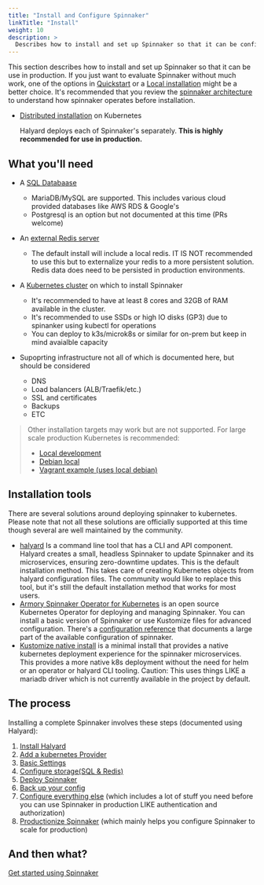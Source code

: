 ```yaml
---
title: "Install and Configure Spinnaker"
linkTitle: "Install"
weight: 10
description: >
  Describes how to install and set up Spinnaker so that it can be configured for use in production.
---
```


This section describes how to install and set up Spinnaker so that it can be use in production. If
you just want to evaluate Spinnaker without much work, one of the options in
[Quickstart](/docs/setup/quickstart/) or a [Local installation](/docs/setup/install/local/) might be
a better choice.  It's recommended that you review the  [spinnaker architecture](/docs/reference/architecture) 
to understand how spinnaker operates before installation.

* [Distributed installation](#distributed-installation) on Kubernetes

  Halyard deploys each of Spinnaker's 
  separately. __This is highly recommended for use in production.__


## What you'll need

* A [SQL Databaase](/docs/setup/install/storage/)
  * MariaDB/MySQL are supported.  This includes various cloud provided databases like AWS RDS & Google's 
  * Postgresql is an option but not documented at this time (PRs welcome)

* An [external Redis server](/docs/setup/install/redis/)
  * The default install will include a local redis.  IT IS NOT recommended to use this but to externalize your redis to a more persistent solution.  Redis data does need to be persisted in production environments.

* A [Kubernetes cluster](/docs/setup/install/providers/kubernetes-v2/) on which to install Spinnaker
  * It's recommended to have at least 8 cores and 32GB of RAM available in the cluster. 
  * It's recommended to use SSDs or high IO disks (GP3) due to spinanker using kubectl for operations
  * You can deploy to k3s/microk8s or similar for on-prem but keep in mind avaialble capacity

* Supoprting infrastructure not all of which is documented here, but should be considered
  * DNS
  * Load balancers (ALB/Traefik/etc.)
  * SSL and certificates
  * Backups
  * ETC

>  Other installation targets may work but are not supported.  For large scale production Kubernetes is recommended:
>  * [Local development](https://www.spinnaker.io/setup/install/environment/#local-git)
>  * [Debian local](https://www.spinnaker.io/setup/install/environment/#local-debian) 
>  * [Vagrant example (uses local debian)](hhttps://github.com/ashleykleynhans/vagrant-jenkins-spinnaker/)

## Installation tools
There are several solutions around deploying spinnaker to kubernetes.  Please note that not all these solutions are officially supported at this time though several are well maintained by the community.
- [halyard](/docs/setup/install/halyard) Is a command line tool that has a CLI and API component.  Halyard creates a small, 
 headless Spinnaker to update Spinnaker and its microservices, ensuring zero-downtime updates.  This is the default 
 installation method.  This takes care of creating Kubernetes objects from halyard configuration files.  The community
 would like to replace this tool, but it's still the default installation method that works for most users.
- [Armory Spinnaker Operator for Kubernetes](https://github.com/armory/spinnaker-operator) is an open source Kubernetes
Operator for deploying and managing Spinnaker. You can install a basic version of Spinnaker or use Kustomize files for
advanced configuration.  There's a [configuration reference](https://docs.armory.io/continuous-deployment/installation/armory-operator/op-manifest-reference/)
that documents a large part of the available configuration of spinnaker. 
- [Kustomize native install](https://github.com/spinnaker/spinnaker-kustomize/) is a minimal install that provides
a native kubernetes deployment experience for the spinnaker microservices.  This provides a more native k8s deployment
without the need for helm or an operator or halyard CLI tooling.  Caution:  This uses things LIKE a mariadb driver which
is not currently available in the project by default.  

## The process
Installing a complete Spinnaker involves these steps (documented using Halyard):
1. [Install Halyard](/docs/setup/install/halyard/)
1. [Add a kubernetes Provider](/docs/setup/install/providers/kubernetes-v2/)
1. [Basic Settings](/docs/setup/install/install-config/)
1. [Configure storage(SQL & Redis)](/docs/setup/install/storage/)
1. [Deploy Spinnaker](/docs/setup/install/deploy/)
1. [Back up your config](/docs/setup/install/backups/)
1. [Configure everything else](/docs/setup/other_config/) (which includes a lot of
  stuff you need before you can use Spinnaker in production LIKE authentication and authorization)
1. [Productionize Spinnaker](/docs/setup/productionize/) (which mainly helps you
  configure Spinnaker to scale for production)

## And then what?

[Get started using Spinnaker](/docs/guides/user/get-started)

